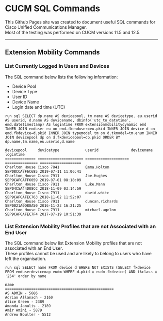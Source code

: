 # CUCM SQL Commands

This Github Pages site was created to document useful SQL commands for Cisco Unified Communications Manager.  
Most of the testing was performed on CUCM versions 11.5 and 12.5.

---
## Extension Mobility Commands
### List Currently Logged In Users and Devices
The SQL command below lists the following information:
- Device Pool
- Device Type
- User ID
- Device Name
- Login date and time (UTC)

```
run sql SELECT dp.name AS devicepool, tm.name AS devicetype, eu.userid AS userid, d.name AS devicename, dbinfo('utc_to_datetime', emd.datetimestamp) AS logintime FROM extensionmobilitydynamic emd INNER JOIN enduser eu on emd.fkenduser=eu.pkid INNER JOIN device d on emd.fkdevice=d.pkid INNER JOIN typemodel tm on d.tkmodel=tm.enum INNER JOIN devicepool dp on d.fkdevicepool=dp.pkid ORDER BY dp.name,tm.name,eu.userid,d.name

devicepool     devicetype            userid               devicename      logintime
============== ===================== ==================== =============== ===================
Charlton_House Cisco 7841            Emma.Holtom          SEP08CCA7F6C685 2019-07-11 11:06:41
Charlton_House Cisco 7911            Joe.Hughes           SEP9CAFCAFF6059 2019-07-01 08:18:09
Charlton_House Cisco 7911            Luke.Mann            SEP04C5A44D08CC 2018-11-09 03:14:59
Charlton_House Cisco 7911            david.white          SEP9CAFCAFEC763 2018-11-02 11:52:07
Charlton_House Cisco 7911            duncan.richards      SEP0021A0D88A50 2016-11-23 16:21:25
Charlton_House Cisco 7911            michael.agolom       SEP9CAFCAFEC7F4 2017-07-19 10:51:39
```
### List Extension Mobility Profiles that are not Associated with an End User
The SQL command below list Extension Mobility profiles that are not associated with an End User.  
These profiles cannot be used and are likely to belong to users who have left the organisation.

```
run sql SELECT name FROM device d WHERE NOT EXISTS (SELECT fkdevice FROM enduserdevicemap eudm WHERE d.pkid = eudm.fkdevice) AND tkclass = '254' order by name

name
==================================================
AS ADMIN - 5686
Adrian Allanach - 2160
Alice Green - 2389
Amanda Janulis - 2189
Amir Amini - 5879
Andrew Boulter - 5512

```
